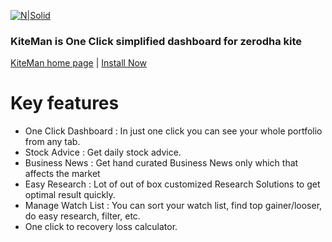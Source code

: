 [![N|Solid](https://prnysarker.github.io/kiteman/logo.png)](https://prnysarker.github.io/kiteman/#/)

### KiteMan is One Click simplified  dashboard for zerodha kite 

[KiteMan home page](https://prnysarker.github.io/kiteman/#/) | 
[Install Now](https://chrome.google.com/webstore/detail/kiteman/oocpgkebpklbfpfjfahedanbalgajifk?hl=en&authuser=1)

# Key features 
 - One Click Dashboard : In just one click you can see your whole portfolio from any tab.
 -  Stock Advice : Get daily stock advice.
 - Business News : Get hand curated Business News only which that affects the market
 - Easy Research : Lot of out of box customized Research Solutions to get optimal result quickly.
 - Manage Watch List : You can sort your watch list, find top gainer/looser, do easy research, filter, etc.
 - One click to recovery loss calculator.
